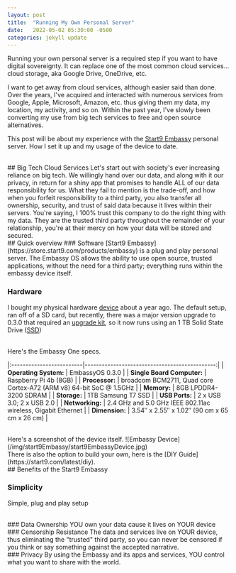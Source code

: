 ```yaml
---
layout: post
title:  "Running My Own Personal Server"
date:   2022-05-02 05:30:00 -0500
categories: jekyll update
---
```

Running your own personal server is a required step if you want to have digital sovereignty. It can replace one of the most common cloud services... cloud storage, aka Google Drive, OneDrive, etc.

I want to get away from cloud services, although easier said than done. Over the years, I've acquired and interacted with numerous services from Google, Apple, Microsoft, Amazon, etc. thus giving them my data, my location, my activity, and so on. Within the past year, I've slowly been converting my use from big tech services to free and open source alternatives.

This post will be about my experience with the [Start9 Embassy](https://store.start9.com/products/embassy) personal server. How I set it up and my usage of the device to date.

<br/>
## Big Tech Cloud Services
Let's start out with society's ever increasing reliance on big tech. We willingly hand over our data, and along with it our privacy, in return for a shiny app that promises to handle ALL of our data responsibility for us. What they fail to mention is the trade-off, and how when you forfeit responsibility to a third party, you also transfer all ownership, security, and trust of said data because it lives within their servers. You're saying, I 100% trust this company to do the right thing with my data. They are the trusted third party throughout the remainder of your relationship, you're at their mercy on how your data will be stored and secured.

<br/>
## Quick overview
### Software
[Start9 Embassy](https://store.start9.com/products/embassy) is a plug and play personal server. The Embassy OS allows the ability to use open source, trusted applications, without the need for a third party; everything runs within the embassy device itself.

### Hardware
I bought my physical hardware [device](https://store.start9.com/products/embassy) about a year ago. The default setup, ran off of a SD card, but recently, there was a major version upgrade to 0.3.0 that required an [upgrade kit](https://store.start9.com/products/upgrade-kit), so it now runs using an 1 TB Solid State Drive ([SSD](https://en.wikipedia.org/wiki/Solid-state_drive))

<br/>
Here's the Embassy One specs.

|:-------------------------|----------------------------------------------:|
| **Operating System:**    | EmbassyOS 0.3.0                       |
| **Single Board Computer:**           | Raspberry Pi 4b (8GB)  |
| **Processor:**        | broadcom BCM2711, Quad core Cortex-A72 (ARM v8) 64-bit SoC @ 1.5GHz |
| **Memory:**       | 8GB LPDDR4-3200 SDRAM |
| **Storage:**        | 1TB Samsung T7 SSD      |
| **USB Ports:**        | 2 x USB 3.0; 2 x USB 2.0  |
| **Networking:**        | 2.4 GHz and 5.0 GHz IEEE 802.11ac wireless, Gigabit Ethernet   |
| **Dimension:**        | 3.54″ x 2.55″ x 1.02″ (90 cm x 65 cm x 26 cm) |

<br/>
Here's a screenshot of the device itself.
![Embassy Device](/img/start9Embassy/start9EmbassyDevice.jpg)

<br/>
There is also the option to build your own, here is the [DIY Guide](https://start9.com/latest/diy).

<br/>
## Benefits of the Start9 Embassy

### Simplicity
Simple, plug and play setup

<br/>
### Data Ownership
YOU own your data cause it lives on YOUR device

<br/>
### Censorship Resistance
The data and services live on YOUR device, thus eliminating the "trusted" third party, so you can never be censored if you think or say something against the accepted narrative.

<br/>
### Privacy
By using the Embassy and its apps and services, YOU control what you want to share with the world.

<br/>
